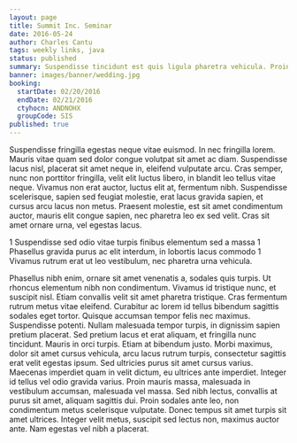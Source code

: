 ```yaml
---
layout: page
title: Summit Inc. Seminar
date: 2016-05-24
author: Charles Cantu
tags: weekly links, java
status: published
summary: Suspendisse tincidunt est quis ligula pharetra vehicula. Proin ornare nisl.
banner: images/banner/wedding.jpg
booking:
  startDate: 02/20/2016
  endDate: 02/21/2016
  ctyhocn: ANDNOHX
  groupCode: SIS
published: true
---
```

Suspendisse fringilla egestas neque vitae euismod. In nec fringilla lorem. Mauris vitae quam sed dolor congue volutpat sit amet ac diam. Suspendisse lacus nisl, placerat sit amet neque in, eleifend vulputate arcu. Cras semper, nunc non porttitor fringilla, velit elit luctus libero, in blandit leo tellus vitae neque. Vivamus non erat auctor, luctus elit at, fermentum nibh. Suspendisse scelerisque, sapien sed feugiat molestie, erat lacus gravida sapien, et cursus arcu lacus non metus. Praesent molestie, est sit amet condimentum auctor, mauris elit congue sapien, nec pharetra leo ex sed velit. Cras sit amet ornare urna, vel egestas lacus.

1 Suspendisse sed odio vitae turpis finibus elementum sed a massa
1 Phasellus gravida purus ac elit interdum, in lobortis lacus commodo
1 Vivamus rutrum erat ut leo vestibulum, nec pharetra urna vehicula.

Phasellus nibh enim, ornare sit amet venenatis a, sodales quis turpis. Ut rhoncus elementum nibh non condimentum. Vivamus id tristique nunc, et suscipit nisl. Etiam convallis velit sit amet pharetra tristique. Cras fermentum rutrum metus vitae eleifend. Curabitur ac lorem id tellus bibendum sagittis sodales eget tortor. Quisque accumsan tempor felis nec maximus.
Suspendisse potenti. Nullam malesuada tempor turpis, in dignissim sapien pretium placerat. Sed pretium lacus et erat aliquam, et fringilla nunc tincidunt. Mauris in orci turpis. Etiam at bibendum justo. Morbi maximus, dolor sit amet cursus vehicula, arcu lacus rutrum turpis, consectetur sagittis erat velit egestas ipsum. Sed ultricies purus sit amet cursus varius. Maecenas imperdiet quam in velit dictum, eu ultrices ante imperdiet. Integer id tellus vel odio gravida varius. Proin mauris massa, malesuada in vestibulum accumsan, malesuada vel massa. Sed nibh lectus, convallis at purus sit amet, aliquam sagittis dui. Proin sodales ante leo, non condimentum metus scelerisque vulputate. Donec tempus sit amet turpis sit amet ultrices. Integer velit metus, suscipit sed lectus non, maximus auctor ante. Nam egestas vel nibh a placerat.
